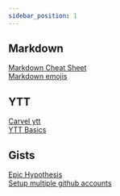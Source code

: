 ```yaml
---
sidebar_position: 1
---
```


## Markdown
[Markdown Cheat Sheet](https://www.markdownguide.org/cheat-sheet/)\
[Markdown emojis](https://gist.github.com/rxaviers/7360908)

## YTT
[Carvel ytt](https://carvel.dev/ytt/)\
[YTT Basics](https://ayling.fyi/docs/category/ytt-basics)

## Gists
[Epic Hypothesis](https://gist.github.com/dsayling/a295b21655e340199b03de03f71fe908)\
[Setup multiple github accounts](https://gist.github.com/oanhnn/80a89405ab9023894df7)
